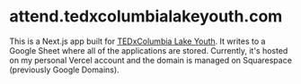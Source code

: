 # attend.tedxcolumbialakeyouth.com
This is a Next.js app built for [TEDxColumbia Lake Youth](http://tedxcolumbialakeyouth.com). It writes to a Google Sheet where all of the applications are stored. Currently, it's hosted on my personal Vercel account and the domain is managed on Squarespace (previously Google Domains). 
